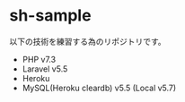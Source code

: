 # sh-sample
以下の技術を練習する為のリポジトリです。

- PHP v7.3
- Laravel v5.5
- Heroku 
- MySQL(Heroku cleardb) v5.5 (Local v5.7)
